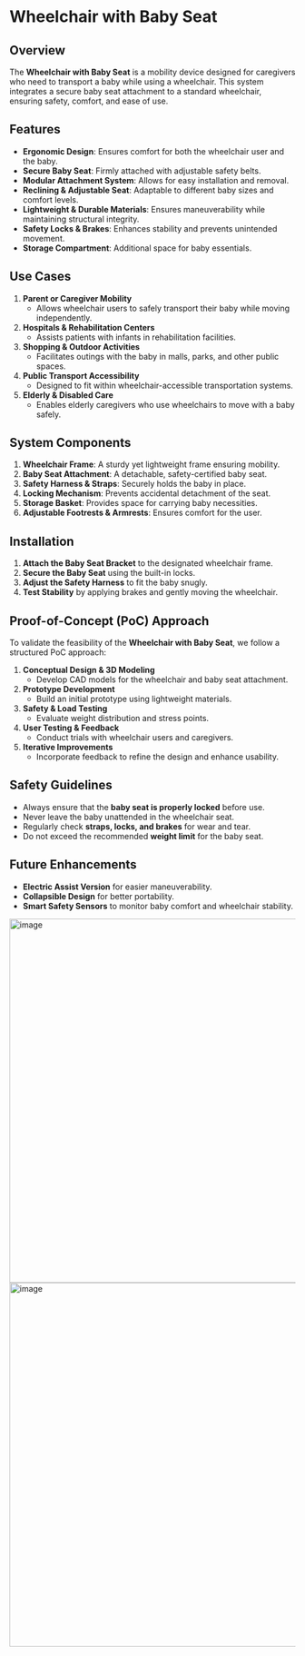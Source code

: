 # Wheelchair with Baby Seat

## Overview
The **Wheelchair with Baby Seat** is a mobility device designed for caregivers who need to transport a baby while using a wheelchair. This system integrates a secure baby seat attachment to a standard wheelchair, ensuring safety, comfort, and ease of use.

## Features
- **Ergonomic Design**: Ensures comfort for both the wheelchair user and the baby.
- **Secure Baby Seat**: Firmly attached with adjustable safety belts.
- **Modular Attachment System**: Allows for easy installation and removal.
- **Reclining & Adjustable Seat**: Adaptable to different baby sizes and comfort levels.
- **Lightweight & Durable Materials**: Ensures maneuverability while maintaining structural integrity.
- **Safety Locks & Brakes**: Enhances stability and prevents unintended movement.
- **Storage Compartment**: Additional space for baby essentials.

## Use Cases
1. **Parent or Caregiver Mobility**  
   - Allows wheelchair users to safely transport their baby while moving independently.
2. **Hospitals & Rehabilitation Centers**  
   - Assists patients with infants in rehabilitation facilities.
3. **Shopping & Outdoor Activities**  
   - Facilitates outings with the baby in malls, parks, and other public spaces.
4. **Public Transport Accessibility**  
   - Designed to fit within wheelchair-accessible transportation systems.
5. **Elderly & Disabled Care**  
   - Enables elderly caregivers who use wheelchairs to move with a baby safely.

## System Components
1. **Wheelchair Frame**: A sturdy yet lightweight frame ensuring mobility.
2. **Baby Seat Attachment**: A detachable, safety-certified baby seat.
3. **Safety Harness & Straps**: Securely holds the baby in place.
4. **Locking Mechanism**: Prevents accidental detachment of the seat.
5. **Storage Basket**: Provides space for carrying baby necessities.
6. **Adjustable Footrests & Armrests**: Ensures comfort for the user.

## Installation
1. **Attach the Baby Seat Bracket** to the designated wheelchair frame.
2. **Secure the Baby Seat** using the built-in locks.
3. **Adjust the Safety Harness** to fit the baby snugly.
4. **Test Stability** by applying brakes and gently moving the wheelchair.

## Proof-of-Concept (PoC) Approach
To validate the feasibility of the **Wheelchair with Baby Seat**, we follow a structured PoC approach:
1. **Conceptual Design & 3D Modeling**  
   - Develop CAD models for the wheelchair and baby seat attachment.
2. **Prototype Development**  
   - Build an initial prototype using lightweight materials.
3. **Safety & Load Testing**  
   - Evaluate weight distribution and stress points.
4. **User Testing & Feedback**  
   - Conduct trials with wheelchair users and caregivers.
5. **Iterative Improvements**  
   - Incorporate feedback to refine the design and enhance usability.

## Safety Guidelines
- Always ensure that the **baby seat is properly locked** before use.
- Never leave the baby unattended in the wheelchair seat.
- Regularly check **straps, locks, and brakes** for wear and tear.
- Do not exceed the recommended **weight limit** for the baby seat.

## Future Enhancements
- **Electric Assist Version** for easier maneuverability.
- **Collapsible Design** for better portability.
- **Smart Safety Sensors** to monitor baby comfort and wheelchair stability.

<img width="641" alt="image" src="https://github.com/user-attachments/assets/36df8131-2189-491e-97e0-4ab7b955d096" />
<img width="641" alt="image" src="https://github.com/user-attachments/assets/1149c131-6f61-4005-9fa9-5079f306aa08" />





